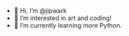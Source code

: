 - 👋 Hi, I’m @jipwark
- 👀 I’m interested in art and coding!
- 🌱 I’m currently learning more Python.

<!---
jipwark/jipwark is a ✨ special ✨ repository because its `README.md` (this file) appears on your GitHub profile.
You can click the Preview link to take a look at your changes.
--->
